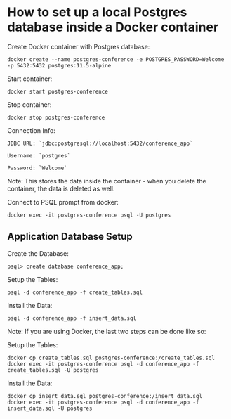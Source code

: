 # How to set up a local Postgres database inside a Docker container

Create Docker container with Postgres database:

    docker create --name postgres-conference -e POSTGRES_PASSWORD=Welcome -p 5432:5432 postgres:11.5-alpine

Start container:

    docker start postgres-conference

Stop container:

    docker stop postgres-conference

Connection Info:

    JDBC URL: `jdbc:postgresql://localhost:5432/conference_app`

    Username: `postgres`

    Password: `Welcome`

Note: This stores the data inside the container - when you delete the container, the data is deleted as well.

Connect to PSQL prompt from docker:
 
```
docker exec -it postgres-conference psql -U postgres
```
   
## Application Database Setup

Create the Database:

    psql> create database conference_app;

Setup the Tables:

    psql -d conference_app -f create_tables.sql

Install the Data:

    psql -d conference_app -f insert_data.sql
    
Note: If you are using Docker, the last two steps can be done like so:

Setup the Tables:

    docker cp create_tables.sql postgres-conference:/create_tables.sql
    docker exec -it postgres-conference psql -d conference_app -f create_tables.sql -U postgres

Install the Data:

    docker cp insert_data.sql postgres-conference:/insert_data.sql
    docker exec -it postgres-conference psql -d conference_app -f insert_data.sql -U postgres
